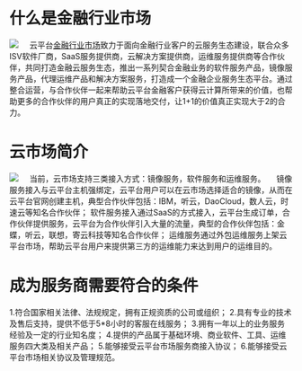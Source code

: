 # 什么是金融行业市场
![](http://imgcache.tcecqpoc.fsphere.cn/image/mc.qcloudimg.com/static/img/4f8b2452c38ecb44861578682b0ddf5e/1.png)
&nbsp;&nbsp;&nbsp;&nbsp;云平台[金融行业市场](http://market.tce.fsphere.cn/solution/finance)致力于面向金融行业客户的云服务生态建设，联合众多ISV软件厂商，SaaS服务提供商，云解决方案提供商，运维服务提供商等合作伙伴，共同打造金融云服务生态，推出一系列契合金融业务的软件服务产品，镜像服务产品，代理运维产品和解决方案服务，打造成一个金融企业服务生态平台。通过整合运营，与合作伙伴一起来帮助云平台金融客户获得云计算所带来的价值，也帮助更多的合作伙伴的用户真正的实现落地交付，让1+1的价值真正实现大于2的合力。

# 云市场简介
![](http://imgcache.tcecqpoc.fsphere.cn/image/mc.qcloudimg.com/static/img/c39ee67a07b31d19fa6f9fb7ab5eb6e8/2.png)
&nbsp;&nbsp;&nbsp;&nbsp;当前，云市场支持三类接入方式：镜像服务，软件服务和运维服务。
&nbsp;&nbsp;&nbsp;&nbsp;镜像服务接入与云平台主机强绑定，云平台用户可以在云市场选择适合的镜像，从而在云平台官网创建主机，典型合作伙伴包括：IBM，听云，DaoCloud，数人云，时速云等知名合作伙伴；
  软件服务接入通过SaaS的方式接入，云平台生成订单，合作伙伴提供服务，云平台为合作伙伴引入大量的流量，典型的合作伙伴包括：金蝶，听云，联想，寄云科技等知名合作伙伴；
 运维服务通过外包运维服务上架云平台市场，帮助云平台用户来提供第三方的运维能力来达到用户的运维目的。
 
#  成为服务商需要符合的条件
1.符合国家相关法律、法规规定，拥有正规资质的公司或组织；
2.具有专业的技术及售后支持，提供不低于5*8小时的客服在线服务；
3.拥有一年以上的业务服务经验及一定的行业知名度；
4.提供的产品属于基础环境、商业软件、工具、运维服务四大类及相关产品；
5.能够接受云平台市场服务商接入协议；
6.能够接受云平台市场相关协议及管理规范。









